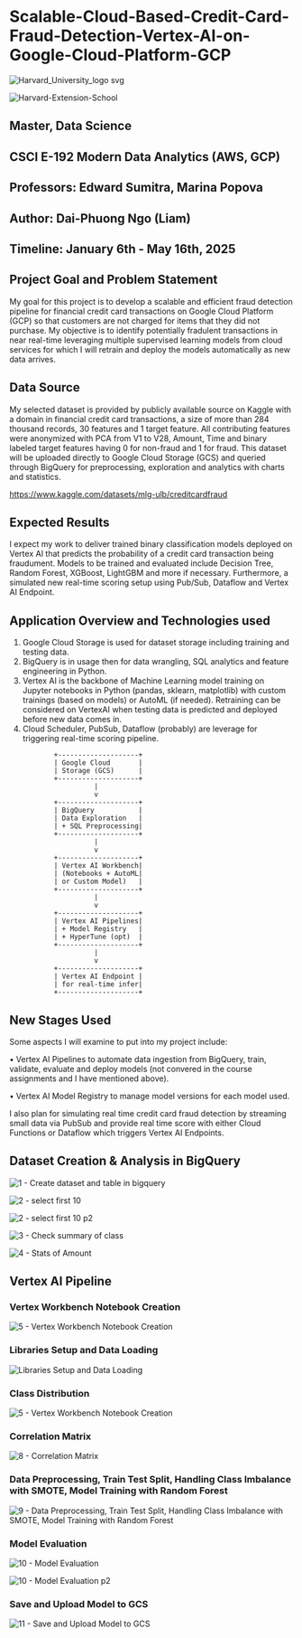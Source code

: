 # Scalable-Cloud-Based-Credit-Card-Fraud-Detection-Vertex-AI-on-Google-Cloud-Platform-GCP

![Harvard_University_logo svg](https://github.com/user-attachments/assets/cf1e57fb-fe56-4e09-9a8b-eb8a87343825)

![Harvard-Extension-School](https://github.com/user-attachments/assets/59ea7d94-ead9-47c0-b29f-f29b14edc1e0)

## **Master, Data Science**

## CSCI E-192 **Modern Data Analytics** (AWS, GCP)

## Professors: **Edward Sumitra**, **Marina Popova**

## Author: **Dai-Phuong Ngo (Liam)**

## Timeline: January 6th - May 16th, 2025

## Project Goal and Problem Statement

My goal for this project is to develop a scalable and efficient fraud detection pipeline for financial credit card transactions on Google Cloud Platform (GCP) so that customers are not charged for items that they did not purchase. My objective is to identify potentially fradulent transactions in near real-time leveraging multiple supervised learning models from cloud services for which I will retrain and deploy the models automatically as new data arrives.

## Data Source

My selected dataset is provided by publicly available source on Kaggle with a domain in financial credit card transactions, a size of more than 284 thousand records, 30 features and 1 target feature. All contributing features were anonymized with PCA from V1 to V28, Amount, Time and binary labeled target features having 0 for non-fraud and 1 for fraud. This dataset will be uploaded directly to Google Cloud Storage (GCS) and queried through BigQuery for preprocessing, exploration and analytics with charts and statistics.

https://www.kaggle.com/datasets/mlg-ulb/creditcardfraud

## Expected Results

I expect my work to deliver trained binary classification models deployed on Vertex AI that predicts the probability of a credit card transaction being fraudument. Models to be trained and evaluated include Decision Tree, Random Forest, XGBoost, LightGBM and more if necessary. Furthermore, a simulated new real-time scoring setup using Pub/Sub, Dataflow and Vertex AI Endpoint. 

## Application Overview and Technologies used 

1.	Google Cloud Storage is used for dataset storage including training and testing data.
2.	BigQuery is in usage then for data wrangling, SQL analytics and feature engineering in Python.
3.	Vertex AI is the backbone of Machine Learning model training on Jupyter notebooks in Python (pandas, sklearn, matplotlib) with custom trainings (based on models) or AutoML (if needed). Retraining can be considered on VertexAI when testing data is predicted and deployed before new data comes in. 
4.	Cloud Scheduler, PubSub, Dataflow (probably) are leverage for triggering real-time scoring pipeline.

```
           +--------------------+
           | Google Cloud       |
           | Storage (GCS)      |   
           +--------------------+
                     |
                     v
           +--------------------+
           | BigQuery           |
           | Data Exploration   |
           | + SQL Preprocessing|
           +--------------------+
                     |
                     v
           +--------------------+
           | Vertex AI Workbench|
           | (Notebooks + AutoML|
           | or Custom Model)   |
           +--------------------+
                     |
                     v
           +--------------------+
           | Vertex AI Pipelines|
           | + Model Registry   |
           | + HyperTune (opt)  |
           +--------------------+
                     |
                     v
           +--------------------+
           | Vertex AI Endpoint |
           | for real-time infer|
           +--------------------+
```

## New Stages Used

Some aspects I will examine to put into my project include:

•	Vertex AI Pipelines to automate data ingestion from BigQuery, train, validate, evaluate and deploy models (not convered in the course assignments and I have mentioned above).

•	Vertex AI Model Registry to manage model versions for each model used.

I also plan for simulating real time credit card fraud detection by streaming small data via PubSub and provide real time score with either Cloud Functions or Dataflow which triggers Vertex AI Endpoints.

## Dataset Creation & Analysis in BigQuery

![1 - Create dataset and table in bigquery](https://github.com/user-attachments/assets/6c83b38d-6bc3-4fbd-ade8-c38f2aee215d)

![2 - select first 10](https://github.com/user-attachments/assets/2f9b5cd9-b7dd-4659-bc80-b1ff104ff780)

![2 - select first 10 p2](https://github.com/user-attachments/assets/0962df35-92b1-428a-9b51-0262934d827f)

![3 - Check summary of class](https://github.com/user-attachments/assets/953ac953-c10a-42cf-83cf-e38d657993fa)

![4 - Stats of Amount](https://github.com/user-attachments/assets/1bddef00-d516-4de5-a90e-e4a09a5c84bd)

## Vertex AI Pipeline

### Vertex Workbench Notebook Creation

![5 - Vertex Workbench Notebook Creation](https://github.com/user-attachments/assets/7d2a9c12-7df0-496d-9588-597d626f1773)

### Libraries Setup and Data Loading

![Libraries Setup and Data Loading](https://github.com/user-attachments/assets/8b06cdf4-4583-44ce-9669-b5bbee6676fc)

### Class Distribution

![5 - Vertex Workbench Notebook Creation](https://github.com/user-attachments/assets/324a7b5c-62d2-49f7-a337-caef2de633cd)

### Correlation Matrix

![8 - Correlation Matrix](https://github.com/user-attachments/assets/40a7c697-98c2-431a-8ee0-b6443cf325d7)

### Data Preprocessing, Train Test Split, Handling Class Imbalance with SMOTE, Model Training with Random Forest

![9 - Data Preprocessing, Train Test Split, Handling Class Imbalance with SMOTE, Model Training with Random Forest](https://github.com/user-attachments/assets/f94595dc-0e73-4576-9042-ab9b65f6ba36)

### Model Evaluation

![10 - Model Evaluation](https://github.com/user-attachments/assets/6c33f1e5-9872-42a9-b777-84ec059f9f13)

![10 - Model Evaluation p2](https://github.com/user-attachments/assets/60a14126-7dd3-4be7-898e-d04f4c53a4b9)

### Save and Upload Model to GCS

![11 - Save and Upload Model to GCS](https://github.com/user-attachments/assets/29926ab5-d970-42cd-906b-6f4713729702)




